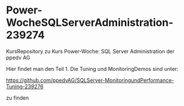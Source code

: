 # Power-WocheSQLServerAdministration-239274
KursRepository zu Kurs Power-Woche: SQL Server Administration der ppedv AG


Hier findet man den Teil 1.
Die Tuning und MonitoringDemos sind unter:

https://github.com/ppedvAG/SQLServer-MonitoringundPerformance-Tuning-239276

zu finden
